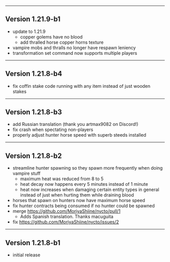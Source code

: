------------------------------------------------------
Version 1.21.9-b1
------------------------------------------------------
- update to 1.21.9
  - copper golems have no blood
  - add thralled horse copper horns texture
- vampire mobs and thralls no longer have respawn leniency
- transformation set command now supports multiple players

------------------------------------------------------
Version 1.21.8-b4
------------------------------------------------------
- fix coffin stake code running with any item instead of just wooden stakes

------------------------------------------------------
Version 1.21.8-b3
------------------------------------------------------
- add Russian translation (thank you artmax9082 on Discord!)
- fix crash when spectating non-players
- properly adjust hunter horse speed with superb steeds installed

------------------------------------------------------
Version 1.21.8-b2
------------------------------------------------------
- streamline hunter spawning so they spawn more frequently when doing vampire stuff
  - maximum heat was reduced from 8 to 5
  - heat decay now happens every 5 minutes instead of 1 minute
  - heat now increases when damaging certain entity types in general instead of just when hurting them while draining blood
- horses that spawn on hunters now have maximum horse speed
- fix hunter contracts being consumed if no hunter could be spawned
- merge https://github.com/MoriyaShiine/nycto/pull/1
  - Adds Spanish translation. Thanks macuguita
- fix https://github.com/MoriyaShiine/nycto/issues/2

------------------------------------------------------
Version 1.21.8-b1
------------------------------------------------------
- initial release